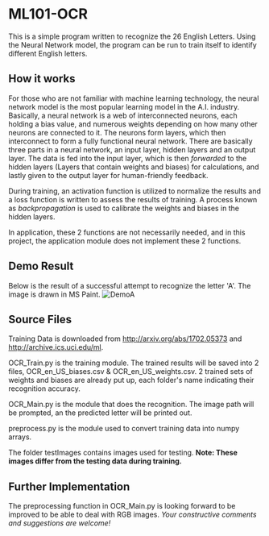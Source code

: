 # ML101-OCR
This is a simple program written to recognize the 26 English Letters. Using the Neural Network model, the program can be run to train itself to identify different English letters.

## How it works
For those who are not familiar with machine learning technology, the neural network model is the most popular learning model in the A.I. industry.
Basically, a neural network is a web of interconnected neurons, each holding a bias value, and numerous weights depending on how many other neurons are connected to it. The neurons form layers, which then interconnect to form a fully functional neural network. There are basically three parts in a neural network, an input layer, hidden layers and an output layer. The data is fed into the input layer, which is then *forwarded* to the hidden layers (Layers that contain weights and biases) for calculations, and lastly given to the output layer for human-friendly feedback.

During training, an activation function is utilized to normalize the results and a loss function is written to assess the results of training. A process known as *backpropagation* is used to calibrate the weights and biases in the hidden layers.

In application, these 2 functions are not necessarily needed, and in this project, the application module does not implement these 2 functions.

## Demo Result
Below is the result of a successful attempt to recognize the letter 'A'. The image is drawn in MS Paint.
![DemoA](https://github.com/JustRodneyLee/ML101-OCR/tree/master/readmeImages/demoA.png)

## Source Files
Training Data is downloaded from http://arxiv.org/abs/1702.05373 and http://archive.ics.uci.edu/ml.

OCR_Train.py is the training module. The trained results will be saved into 2 files, OCR_en_US_biases.csv & OCR_en_US_weights.csv. 2 trained sets of weights and biases are already put up, each folder's name indicating their recognition accuracy.

OCR_Main.py is the module that does the recognition. The image path will be prompted, an the predicted letter will be printed out.

preprocess.py is the module used to convert training data into numpy arrays.

The folder testImages contains images used for testing. **Note: These images differ from the testing data during training.**

## Further Implementation
The preprocessing function in OCR_Main.py is looking forward to be improved to be able to deal with RGB images.
*Your constructive comments and suggestions are welcome!*